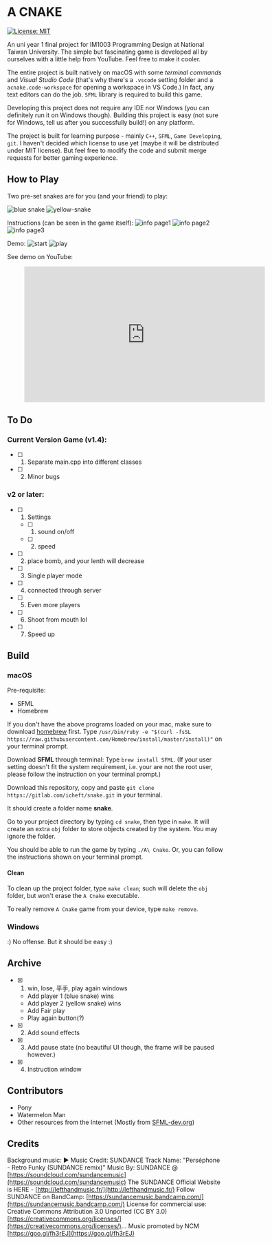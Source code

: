 # A CNAKE
[![License: MIT](https://img.shields.io/badge/License-MIT-yellow.svg)](https://opensource.org/licenses/MIT)


An uni year 1 final project for IM1003 Programming Design at National Taiwan University. The simple but fascinating game is developed all by ourselves with a little help from YouTube. Feel free to make it cooler. 

The entire project is built natively on macOS with some *terminal commands* and *Visual Studio Code* (that's why there's a `.vscode` setting folder and a `acnake.code-workspace` for opening a workspace in VS Code.) In fact, any text editors can do the job. `SFML` library is required to build this game. 


Developing this project does not require any IDE nor Windows (you can definitely run it on Windows though). Building this project is easy (not sure for Windows, tell us after you successfully build!) on any platform.

The project is built for learning purpose - mainly `C++`, `SFML`, `Game Developing`, `git`. I haven't decided which license to use yet (maybe it will be distributed under MIT license). But feel free to modify the code and submit merge requests for better gaming experience.

## How to Play
Two pre-set snakes are for you (and your friend) to play:

![blue snake](resources/images/blue.png)
![yellow-snake](resources/images/yellow.png)

Instructions (can be seen in the game itself):
![info page1](resources/images/instra1.png)
![info page2](resources/images/instra2.PNG)
![info page3](resources/images/instra3.PNG)

Demo:
![start](resources/images/beginning-window.png)
![play](resources/images/gameplay.png)

See demo on YouTube:
<!-- blank line -->
<figure class="video_container">
  <iframe width="560" height="315" src="https://www.youtube.com/embed/ZDKSKEFhWOg" frameborder="0" allow="accelerometer; autoplay; encrypted-media; gyroscope; picture-in-picture" allowfullscreen></iframe>
</figure>
<!-- blank line -->


## To Do
### Current Version Game (v1.4): 
- [ ] 1. Separate main.cpp into different classes
- [ ] 2. Minor bugs 


### v2 or later: 
- [ ] 1. Settings
   - [ ] 1. sound on/off
   - [ ] 2. speed
- [ ] 2. place bomb, and your lenth will decrease
- [ ] 3. Single player mode
- [ ] 4. connected through server
- [ ] 5. Even more players
- [ ] 6. Shoot from mouth lol
- [ ] 7. Speed up


## Build
### macOS
Pre-requisite: 
+ SFML
+ Homebrew

If you don't have the above programs loaded on your mac, make sure to download [homebrew](https://brew.sh) first.
Type `/usr/bin/ruby -e "$(curl -fsSL https://raw.githubusercontent.com/Homebrew/install/master/install)"` on your terminal prompt. 

Download **SFML** through terminal: 
Type `brew install SFML`. (If your user setting doesn't fit the system requirement, i.e. your are not the root user, please follow the instruction on your terminal prompt.)

Download this repository, copy and paste `git clone https://gitlab.com/icheft/snake.git` in your terminal. 

It should create a folder name **snake**.

Go to your project directory by typing `cd snake`, then type in `make`. It will create an extra `obj` folder to store objects created by the system. You may ignore the folder. 

You should be able to run the game by typing `./A\ Cnake`. Or, you can follow the instructions shown on your terminal prompt. 

#### Clean
To clean up the project folder, type `make clean`; such will delete the `obj` folder, but won't erase the `A Cnake` executable. 

To really remove `A Cnake` game from your device, type `make remove`. 

### Windows 
:) No offense. But it should be easy :)

## Archive
- [x] 1. win, lose, 平手, play again windows
    + Add player 1 (blue snake) wins
    + Add player 2 (yellow snake) wins
    + Add Fair play
    + Play again button(?)
- [x] 2. Add sound effects
- [x] 3. Add pause state (no beautiful UI though, the frame will be paused however.)
- [x] 4. Instruction window

## Contributors
+ Pony
+ Watermelon Man
+ Other resources from the Internet (Mostly from [SFML-dev.org](https://www.sfml-dev.org))


## Credits
Background music:
► Music Credit: SUNDANCE
Track Name: "Perséphone - Retro Funky (SUNDANCE remix)"
Music By: SUNDANCE @ [https://soundcloud.com/sundancemusic](https://soundcloud.com/sundancemusic)
The SUNDANCE Official Website is HERE - [http://lefthandmusic.fr/](http://lefthandmusic.fr/)
Follow SUNDANCE on BandCamp: [https://sundancemusic.bandcamp.com/](https://sundancemusic.bandcamp.com/)
License for commercial use: Creative Commons Attribution 3.0 Unported (CC BY 3.0) [https://creativecommons.org/licenses/](https://creativecommons.org/licenses/)...
Music promoted by NCM [https://goo.gl/fh3rEJ](https://goo.gl/fh3rEJ)
